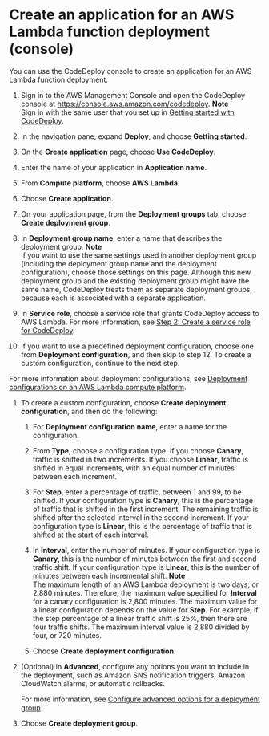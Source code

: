 # Create an application for an AWS Lambda function deployment \(console\)<a name="applications-create-lambda"></a>

You can use the CodeDeploy console to create an application for an AWS Lambda function deployment\.

1. Sign in to the AWS Management Console and open the CodeDeploy console at [https://console\.aws\.amazon\.com/codedeploy](https://console.aws.amazon.com/codedeploy)\.
**Note**  
Sign in with the same user that you set up in [Getting started with CodeDeploy](getting-started-codedeploy.md)\.

1. In the navigation pane, expand **Deploy**, and choose **Getting started**\.

1. On the **Create application** page, choose **Use CodeDeploy**\.

1. Enter the name of your application in **Application name**\.

1. From **Compute platform**, choose **AWS Lambda**\.

1. Choose **Create application**\.

1. On your application page, from the **Deployment groups** tab, choose **Create deployment group**\.

1. In **Deployment group name**, enter a name that describes the deployment group\.
**Note**  
If you want to use the same settings used in another deployment group \(including the deployment group name and the deployment configuration\), choose those settings on this page\. Although this new deployment group and the existing deployment group might have the same name, CodeDeploy treats them as separate deployment groups, because each is associated with a separate application\.

1. In **Service role**, choose a service role that grants CodeDeploy access to AWS Lambda\. For more information, see [Step 2: Create a service role for CodeDeploy](getting-started-create-service-role.md)\.

1.  If you want to use a predefined deployment configuration, choose one from **Deployment configuration**, and then skip to step 12\. To create a custom configuration, continue to the next step\.

   For more information about deployment configurations, see [ Deployment configurations on an AWS Lambda compute platform](deployment-configurations.md#deployment-configuration-lambda)\.

1. To create a custom configuration, choose **Create deployment configuration**, and then do the following:

   1. For **Deployment configuration name**, enter a name for the configuration\.

   1. From **Type**, choose a configuration type\. If you choose **Canary**, traffic is shifted in two increments\. If you choose **Linear**, traffic is shifted in equal increments, with an equal number of minutes between each increment\.

   1. For **Step**, enter a percentage of traffic, between 1 and 99, to be shifted\. If your configuration type is **Canary**, this is the percentage of traffic that is shifted in the first increment\. The remaining traffic is shifted after the selected interval in the second increment\. If your configuration type is **Linear**, this is the percentage of traffic that is shifted at the start of each interval\.

   1. In **Interval**, enter the number of minutes\. If your configuration type is **Canary**, this is the number of minutes between the first and second traffic shift\. If your configuration type is **Linear**, this is the number of minutes between each incremental shift\.
**Note**  
The maximum length of an AWS Lambda deployment is two days, or 2,880 minutes\. Therefore, the maximum value specified for **Interval** for a canary configuration is 2,800 minutes\. The maximum value for a linear configuration depends on the value for **Step**\. For example, if the step percentage of a linear traffic shift is 25%, then there are four traffic shifts\. The maximum interval value is 2,880 divided by four, or 720 minutes\.

   1. Choose **Create deployment configuration**\.

1. \(Optional\) In **Advanced**, configure any options you want to include in the deployment, such as Amazon SNS notification triggers, Amazon CloudWatch alarms, or automatic rollbacks\.

   For more information, see [Configure advanced options for a deployment group](deployment-groups-configure-advanced-options.md)\. 

1. Choose **Create deployment group**\. 